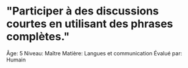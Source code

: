 # "Participer à des discussions courtes en utilisant des phrases complètes."

Âge: 5
Niveau: Maître
Matière: Langues et communication
Évalué par: Humain